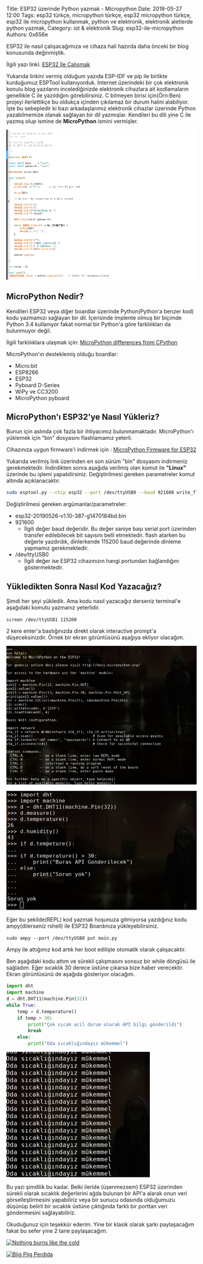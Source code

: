 Title: ESP32 üzerinde Python yazmak - Micropython 
Date: 2019-05-27 12:00
Tags: esp32 türkçe, micropython türkçe, esp32 micropython türkçe, esp32 ile micropython kullanmak, python ve elektronik, elektronik aletlerde python yazmak, 
Category: iot & elektronik
Slug: esp32-ile-micropython
Authors: 0x656e





ESP32 ile nasıl çalışacağımıza ve cihaza hali hazırda daha önceki bir blog konusunda değinmiştik. 



İlgili yazı linki: [ESP32 İle Çalışmak](https://enesergun.net/esp32-ile-calismak.html)



Yukarıda linkini vermiş olduğum yazıda ESP-IDF ve pip ile birlikte kurduğumuz ESPTool kullanıyorduk. İnternet üzerindeki bir çok elektronik konulu blog yazılarını incelediğinizde elektronik cihazlara ait kodlamaların genellikle C ile yazıldığını görebilirsiniz. C bilmeyen birisi için(Örn:Ben) projeyi ilerlettikçe bu oldukça içinden çıkılamaz bir durum halini alabiliyor. İşte bu sebepledir ki bazı arkadaşlarımız elektronik cihazlar üzerinde Python yazabilmemize olanak sağlayan bir dil yazmışlar. Kendileri bu dili yine C ile yazmış olup ismine de **MicroPython** ismini vermişler.

![](images/micropython1.png)

## MicroPython Nedir?



Kendileri ESP32 veya diğer boardlar üzerinde Python(Python'a benzer kod) kodu yazmamızı sağlayan bir dil. İçerisinde implente olmuş bir biçimde Python 3.4 kullanıyor fakat normal bir Python'a göre farklılıkları da bulunmuyor değil. 

İlgili farklılıklara ulaşmak için: [MicroPython differences from CPython](http://docs.micropython.org/en/latest/genrst/index.html)

MicroPython'ın desteklemiş olduğu boardlar: 

* Micro:bit
* ESP8266
* ESP32
* Pyboard D-Series
* WiPy ve CC3200
* MicroPython pyboard

## MicroPython'ı ESP32'ye Nasıl Yükleriz?

Bunun için aslında çok fazla bir ihtiyacımız bulunmamaktadır. MicroPython'ı yüklemek için "bin" dosyasını flashlamamız yeterli.

Cihazınıza uygun firmware'i indirmek için : [MicroPython Firmware for ESP32](https://micropython.org/download#esp32)

Yukarıda verilmiş link üzerinden en son sürüm "bin" dosyasını indirmeniz gerekmektedir. İndirdikten sonra aşağıda verilmiş olan komut ile **"Linux"**  üzerinde bu işlemi yapabilirsiniz. Değiştirilmesi gereken parametreler komut  altında açıklanacaktır.

```bash
sudo esptool.py --chip esp32 --port /dev/ttyUSB0 --baud 921600 write_flash -z 0x1000 esp32-20190526-v1.10-387-g1470184bd.bin
```

Değiştirilmesi gereken argümanlar/parametreler:

* esp32-20190526-v1.10-387-g1470184bd.bin
* 921600
  * İlgili değer baud değeridir. Bu değer saniye başı serial port üzerinden transfer edilebilecek bit sayısını belli etmektedir. flash atarken bu değerle yazdırdık, dinlerkende 115200 baud değerinde dinleme yapmamız gerekmektedir. 
* /dev/ttyUSB0
  * İlgili değer ise ESP32 cihazınızın hangi portundan bağlandığını göstermektedir.

## Yükledikten Sonra Nasıl Kod Yazacağız?

Şimdi her şeyi yükledik. Ama kodu nasıl yazacağız derseniz terminal'e aşağıdaki komutu yazmanız yeterlidir.

`screen /dev/ttyUSB1 115200` 

2 kere enter'a bastığınızda direkt olarak interactive prompt'a düşeceksinizdir. Örnek bir ekran görüntüsünü aşağıya ekliyor olacağım.

![Micropython Türkçe](images/micropython3.png)

![Micropython Türkçe](images/micropython4.png)



Eğer bu şekilde(REPL) kod yazmak hoşunuza gitmiyorsa yazdığınız kodu ampy(dilerseniz rshell) ile ESP32 Boardınıza yükleyebilirsiniz.

`sudo ampy --port /dev/ttyUSB0 put main.py` 

Ampy ile attığımız kod artık her boot edilişte otomatik olarak çalışacaktır.

Ben aşağıdaki kodu attım ve sürekli çalışmasını sonsuz bir while döngüsü ile sağladım. Eğer sıcaklık 30 derece üstüne çıkarsa bize haber verecektir. Ekran görüntüsünü de aşağıda gösteriyor olacağım.

```python
import dht
import machine
d = dht.DHT11(machine.Pin(32))
while True:
    temp = d.temperature()
    if temp > 30:
        print("Çok sıcak acil durum olarak API bilgi gönderildi")
        break
    else:
        print("Oda sıcaklığındayız mükemmel")

```

![Micropython Türkçe](images/micropython5.png)



Bu yazı şimdilik bu kadar. Belki ileride (üşenmezsem) ESP32 üzerinden sürekli olarak sıcaklık değerlerini ağda bulunan bir API'a alarak onun veri görselleştirmesini yapabiliriz veya bir sunucu odasında olduğumuzu düşünüp belirli bir sıcaklık üstüne çıktığında farklı bir porttan veri göndermesini sağlayabiliriz.



Okuduğunuz için teşekkür ederim. Yine bir klasik olarak şarkı paylaşacağım fakat bu sefer yine 2 tane paylaşacağım.

[![Nothing burns like the 
cold](http://img.youtube.com/vi/5hNT2wtVIBI/0.jpg)](http://www.youtube.com/watch?v=5hNT2wtVIBI
"Nothing burns like the cold")

[![Biig Piig 
Perdida](http://img.youtube.com/vi/1gdihQ_cnfQ/0.jpg)](http://www.youtube.com/watch?v=1gdihQ_cnfQ
"Biig Piig Perdida")